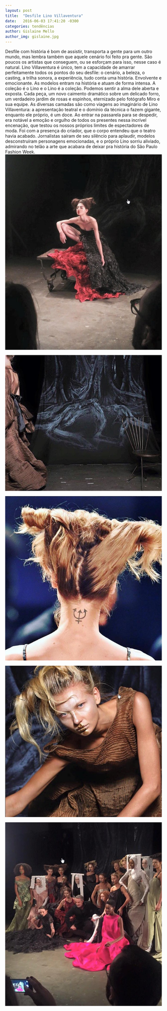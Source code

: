 ```yaml
---
layout: post
title:  "Desfile Lino Villaventura"
date:   2016-06-03 17:41:20 -0300
categories: tendências
author: Gislaine Mello
author_img: gislaine.jpg
---
```


Desfile com história é bom de assistir, transporta a gente para um outro mundo, mas lembra também que aquele cenário foi feito pra gente. São poucos os artistas que conseguem, ou se esforçam para isso, nesse caso é natural. Lino Villaventura é único, tem a capacidade de amarrar perfeitamente todos os pontos do seu desfile: o cenário, a beleza, o casting, a trilha sonora, a experiência, tudo conta uma história. Envolvente e emocionante. As modelos entram na história e atuam de forma intensa. A coleção é o Lino e o Lino é a coleção. Podemos sentir a alma dele aberta e exposta. Cada peça, um novo caimento dramático sobre um delicado forro, um verdadeiro jardim de rosas e espinhos, eternizado pelo fotógrafo Miro e sua equipe. As diversas camadas são como viagens ao imaginário de Lino Villaventura: a apresentação teatral e o domínio da técnica o fazem gigante, enquanto ele próprio, é um doce. Ao entrar na passarela para se despedir, era notável a emoção e orgulho de todos os presentes nessa incrível encenação, que testou os nossos próprios limites de espectadores de moda. Foi com a presença do criador, que o corpo entendeu que o teatro havia acabado. Jornalistas saíram de seu silêncio para aplaudir, modelos desconstruíram personagens emocionadas, e o próprio Lino sorriu aliviado, admirando no telão a arte que acabara de deixar pra história do São Paulo Fashion Week.
![](https://github.com/alessandrostein/blog-fashion-hug/blob/gh-pages/images/posts/ScreenHunter_610%20Jun.%2014%2012.50.jpg)

![](https://github.com/alessandrostein/blog-fashion-hug/blob/gh-pages/images/posts/ScreenHunter_611%20Jun.%2014%2012.50.jpg)

![](https://github.com/alessandrostein/blog-fashion-hug/blob/gh-pages/images/posts/ScreenHunter_612%20Jun.%2014%2012.50.jpg)

![](https://github.com/alessandrostein/blog-fashion-hug/blob/gh-pages/images/posts/ScreenHunter_613%20Jun.%2014%2012.50.jpg)

![](https://github.com/alessandrostein/blog-fashion-hug/blob/gh-pages/images/posts/ScreenHunter_614%20Jun.%2014%2012.50.jpg)
